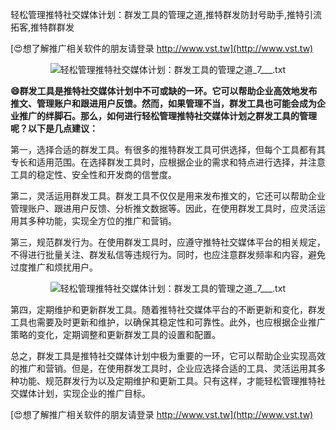 轻松管理推特社交媒体计划：群发工具的管理之道,推特群发防封号助手,推特引流拓客,推特群群发

[😍想了解推广相关软件的朋友请登录 http://www.vst.tw](http://www.vst.tw)

 <center><img src="https://vst.tw/MP4/tuiguang/png/4.png" alt="轻松管理推特社交媒体计划：群发工具的管理之道_7___.txt"></center>

**😄群发工具是推特社交媒体计划中不可或缺的一环。它可以帮助企业高效地发布推文、管理账户和跟进用户反馈。然而，如果管理不当，群发工具也可能会成为企业推广的绊脚石。那么，如何进行轻松管理推特社交媒体计划之群发工具的管理呢？以下是几点建议：**

第一，选择合适的群发工具。有很多的推特群发工具可供选择，但每个工具都有其专长和适用范围。在选择群发工具时，应根据企业的需求和特点进行选择，并注意工具的稳定性、安全性和开发商的信誉度。

第二，灵活运用群发工具。群发工具不仅仅是用来发布推文的，它还可以帮助企业管理账户、跟进用户反馈、分析推文数据等。因此，在使用群发工具时，应灵活运用其多种功能，实现全方位的推广和营销。

第三，规范群发行为。在使用群发工具时，应遵守推特社交媒体平台的相关规定，不得进行批量关注、群发私信等违规行为。同时，也应注意群发频率和内容，避免过度推广和烦扰用户。

 <center><img src="https://vst.tw/MP4/tuiguang/png/8.png" alt="轻松管理推特社交媒体计划：群发工具的管理之道_7___.txt"></center>

第四，定期维护和更新群发工具。随着推特社交媒体平台的不断更新和变化，群发工具也需要及时更新和维护，以确保其稳定性和可靠性。此外，也应根据企业推广策略的变化，定期调整和更新群发工具的设置和配置。

总之，群发工具是推特社交媒体计划中极为重要的一环，它可以帮助企业实现高效的推广和营销。但是，在使用群发工具时，企业应选择合适的工具、灵活运用其多种功能、规范群发行为以及定期维护和更新工具。只有这样，才能轻松管理推特社交媒体计划，实现企业的推广目标。

[😍想了解推广相关软件的朋友请登录 http://www.vst.tw](http://www.vst.tw)



